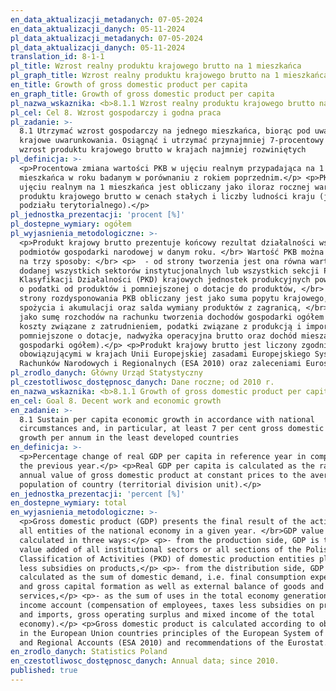 ```yaml
---
en_data_aktualizacji_metadanych: 07-05-2024
en_data_aktualizacji_danych: 05-11-2024
pl_data_aktualizacji_metadanych: 07-05-2024
pl_data_aktualizacji_danych: 05-11-2024
translation_id: 8-1-1
pl_title: Wzrost realny produktu krajowego brutto na 1 mieszkańca
pl_graph_title: Wzrost realny produktu krajowego brutto na 1 mieszkańca
en_title: Growth of gross domestic product per capita
en_graph_title: Growth of gross domestic product per capita
pl_nazwa_wskaznika: <b>8.1.1 Wzrost realny produktu krajowego brutto na 1 mieszkańca</b>
pl_cel: Cel 8. Wzrost gospodarczy i godna praca
pl_zadanie: >-
  8.1 Utrzymać wzrost gospodarczy na jednego mieszkańca, biorąc pod uwagę
  krajowe uwarunkowania. Osiągnąć i utrzymać przynajmniej 7-procentowy roczny
  wzrost produktu krajowego brutto w krajach najmniej rozwiniętych
pl_definicja: >-
  <p>Procentowa zmiana wartości PKB w ujęciu realnym przypadająca na 1
  mieszkańca w roku badanym w porównaniu z rokiem poprzednim.</p> <p>PKB w
  ujęciu realnym na 1 mieszkańca jest obliczany jako iloraz rocznej wartości
  produktu krajowego brutto w cenach stałych i liczby ludności kraju (jednostki
  podziału terytorialnego).</p>
pl_jednostka_prezentacji: 'procent [%]'
pl_dostepne_wymiary: ogółem
pl_wyjasnienia_metodologiczne: >-
  <p>Produkt krajowy brutto prezentuje końcowy rezultat działalności wszystkich
  podmiotów gospodarki narodowej w danym roku. </br> Wartość PKB można obliczyć
  na trzy sposoby: </br> <p>  - od strony tworzenia jest ona równa wartości
  dodanej wszystkich sektorów instytucjonalnych lub wszystkich sekcji Polskiej
  Klasyfikacji Działalności (PKD) krajowych jednostek produkcyjnych powiększonej
  o podatki od produktów i pomniejszonej o dotacje do produktów, </br> <p>  - od
  strony rozdysponowania PKB obliczany jest jako suma popytu krajowego, tj.
  spożycia i akumulacji oraz salda wymiany produktów z zagranicą, </br> <p>  -
  jako sumę rozchodów na rachunku tworzenia dochodów gospodarki ogółem (a więc
  koszty związane z zatrudnieniem, podatki związane z produkcją i importem
  pomniejszone o dotacje, nadwyżka operacyjna brutto oraz dochód mieszany
  gospodarki ogółem).</p> <p>Produkt krajowy brutto jest liczony zgodnie z
  obowiązującymi w krajach Unii Europejskiej zasadami Europejskiego Systemu
  Rachunków Narodowych i Regionalnych (ESA 2010) oraz zaleceniami Eurostatu.</p>
pl_zrodlo_danych: Główny Urząd Statystyczny
pl_czestotliwosc_dostępnosc_danych: Dane roczne; od 2010 r.
en_nazwa_wskaznika: <b>8.1.1 Growth of gross domestic product per capita</b>
en_cel: Goal 8. Decent work and economic growth
en_zadanie: >-
  8.1 Sustain per capita economic growth in accordance with national
  circumstances and, in particular, at least 7 per cent gross domestic product
  growth per annum in the least developed countries
en_definicja: >-
  <p>Percentage change of real GDP per capita in reference year in comparison to
  the previous year.</p> <p>Real GDP per capita is calculated as the ratio of
  annual value of gross domestic product at constant prices to the average
  population of country (territorial division unit).</p>
en_jednostka_prezentacji: 'percent [%]'
en_dostepne_wymiary: total
en_wyjasnienia_metodologiczne: >-
  <p>Gross domestic product (GDP) presents the final result of the activity of
  all entities of the national economy in a given year. </br>GDP value can be
  calculated in three ways:</p> <p>- from the production side, GDP is the sum of
  value added of all institutional sectors or all sections of the Polish
  Classification of Activities (PKD) of domestic production entities plus taxes
  less subsidies on products,</p> <p>- from the distribution side, GDP is
  calculated as the sum of domestic demand, i.e. final consumption expenditure
  and gross capital formation as well as external balance of goods and
  services,</p> <p>- as the sum of uses in the total economy generation of
  income account (compensation of employees, taxes less subsidies on production
  and imports, gross operating surplus and mixed income of the total
  economy).</p> <p>Gross domestic product is calculated according to obligatory
  in the European Union countries principles of the European System of National
  and Regional Accounts (ESA 2010) and recommendations of the Eurostat.</p>
en_zrodlo_danych: Statistics Poland
en_czestotliwosc_dostępnosc_danych: Annual data; since 2010.
published: true
---
```

